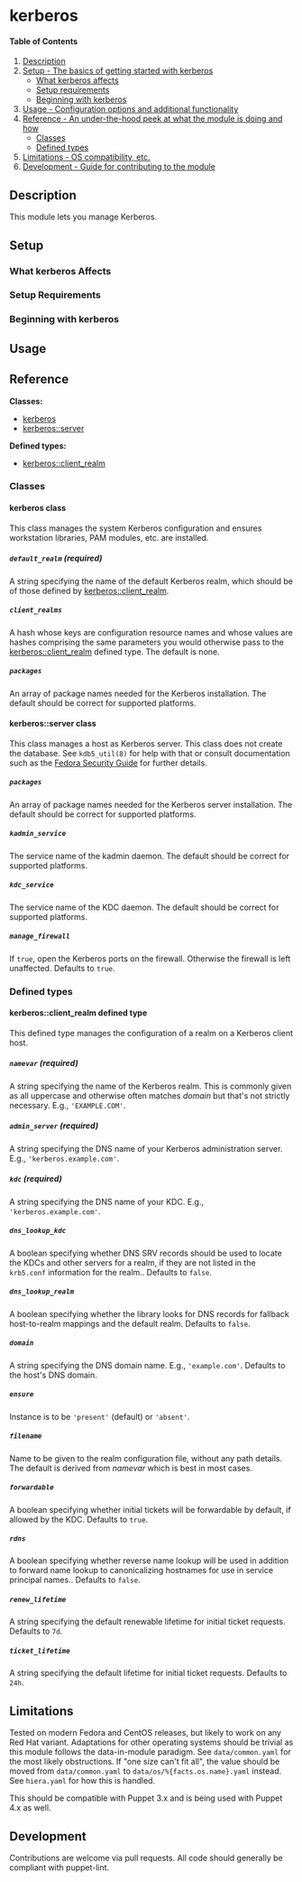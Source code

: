 <!--
This file is part of the doubledog-kerberos Puppet module.
Copyright 2018-2021 John Florian
SPDX-License-Identifier: GPL-3.0-or-later
-->

# kerberos

#### Table of Contents

1. [Description](#description)
1. [Setup - The basics of getting started with kerberos](#setup)
    * [What kerberos affects](#what-kerberos-affects)
    * [Setup requirements](#setup-requirements)
    * [Beginning with kerberos](#beginning-with-kerberos)
1. [Usage - Configuration options and additional functionality](#usage)
1. [Reference - An under-the-hood peek at what the module is doing and how](#reference)
    * [Classes](#classes)
    * [Defined types](#defined-types)
1. [Limitations - OS compatibility, etc.](#limitations)
1. [Development - Guide for contributing to the module](#development)

## Description

This module lets you manage Kerberos.

## Setup

### What kerberos Affects

### Setup Requirements

### Beginning with kerberos

## Usage

## Reference

**Classes:**

* [kerberos](#kerberos-class)
* [kerberos::server](#kerberosserver-class)

**Defined types:**

* [kerberos::client\_realm](#kerberosclientrealm-defined-type)


### Classes

#### kerberos class

This class manages the system Kerberos configuration and ensures workstation libraries, PAM modules, etc. are installed.

##### `default_realm` (required)
A string specifying the name of the default Kerberos realm, which should be of those defined by [kerberos::client\_realm](#kerberosclientrealm-defined-type).

##### `client_realms`
A hash whose keys are configuration resource names and whose values are hashes comprising the same parameters you would otherwise pass to the [kerberos::client\_realm](#kerberosclientrealm-defined-type) defined type.  The default is none.

##### `packages`
An array of package names needed for the Kerberos installation.  The default should be correct for supported platforms.


#### kerberos::server class

This class manages a host as Kerberos server.  This class does not create the database.  See `kdb5_util(8)` for help with that or consult documentation such as the [Fedora Security Guide](http://docs.fedoraproject.org/en-US/Fedora/html/Security_Guide/sect-Security_Guide-Kerberos-Configuring_a_Kerberos_5_Server.html) for further details.

##### `packages`
An array of package names needed for the Kerberos server installation.  The default should be correct for supported platforms.

##### `kadmin_service`
The service name of the kadmin daemon.  The default should be correct for supported platforms.

##### `kdc_service`
The service name of the KDC daemon.  The default should be correct for supported platforms.

##### `manage_firewall`
If `true`, open the Kerberos ports on the firewall.  Otherwise the firewall is left unaffected.  Defaults to `true`.


### Defined types

#### kerberos::client\_realm defined type

This defined type manages the configuration of a realm on a Kerberos client host.

##### `namevar` (required)
A string specifying the name of the Kerberos realm.  This is commonly given as all uppercase and otherwise often matches *domain* but that's not strictly necessary.  E.g., `'EXAMPLE.COM'`.

##### `admin_server` (required)
A string specifying the DNS name of your Kerberos administration server.  E.g., `'kerberos.example.com'`.

##### `kdc` (required)
A string specifying the DNS name of your KDC.  E.g., `'kerberos.example.com'`.

##### `dns_lookup_kdc`
A boolean specifying whether DNS SRV records should be used to locate the KDCs and other servers for a realm, if they are not listed in the `krb5.conf` information for the realm..  Defaults to `false`.

##### `dns_lookup_realm`
A boolean specifying whether the library looks for DNS records for fallback host-to-realm mappings and the default realm.  Defaults to `false`.

##### `domain`
A string specifying the DNS domain name.  E.g., `'example.com'`.  Defaults to the host's DNS domain.

##### `ensure`
Instance is to be `'present'` (default) or `'absent'`.

##### `filename`
Name to be given to the realm configuration file, without any path details.  The default is derived from *namevar* which is best in most cases.

##### `forwardable`
A boolean specifying whether initial tickets will be forwardable by default, if allowed by the KDC.  Defaults to `true`.

##### `rdns`
A boolean specifying whether reverse name lookup will be used in addition to forward name lookup to canonicalizing hostnames for use in service principal names..  Defaults to `false`.

##### `renew_lifetime`
A string specifying the default renewable lifetime for initial ticket requests.  Defaults to `7d`.

##### `ticket_lifetime`
A string specifying the default lifetime for initial ticket requests.  Defaults to `24h`.

## Limitations

Tested on modern Fedora and CentOS releases, but likely to work on any Red Hat variant.  Adaptations for other operating systems should be trivial as this module follows the data-in-module paradigm.  See `data/common.yaml` for the most likely obstructions.  If "one size can't fit all", the value should be moved from `data/common.yaml` to `data/os/%{facts.os.name}.yaml` instead.  See `hiera.yaml` for how this is handled.

This should be compatible with Puppet 3.x and is being used with Puppet 4.x as well.

## Development

Contributions are welcome via pull requests.  All code should generally be compliant with puppet-lint.
